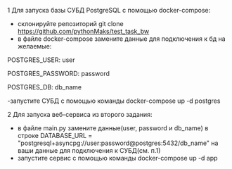 ﻿1 Для запуска базы СУБД PostgreSQL с помощью docker-compose:
- склонируйте репозиторий git clone https://github.com/pythonMaks/test_task_bw
- в файле docker-compose замените данные для подключения к бд на желаемые:

 POSTGRES_USER: user

 POSTGRES_PASSWORD: password
 
 POSTGRES_DB: db_name

 -запустите СУБД с помощью команды 
 docker-compose up -d postgres


2 Для запуска веб-сервиса из второго задания:
- в файле main.py замените данные(user, password и db_name) в строке 
DATABASE_URL = "postgresql+asyncpg://user:password@postgres:5432/db_name"
на ваши данные для подключения к СУБД(см. п.1)
- запустите сервис с помощью команды
docker-compose up -d app

